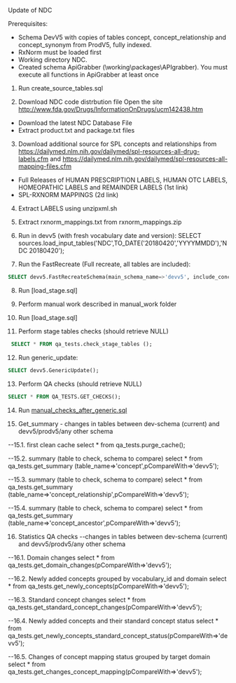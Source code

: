 Update of NDC

Prerequisites:
- Schema DevV5 with copies of tables concept, concept_relationship and concept_synonym from ProdV5, fully indexed. 
- RxNorm must be loaded first
- Working directory NDC.
- Created schema ApiGrabber (\working\packages\APIgrabber). You must execute all functions in ApiGrabber at least once

1. Run create_source_tables.sql

2. Download NDC code distrbution file
Open the site http://www.fda.gov/Drugs/InformationOnDrugs/ucm142438.htm
- Download the latest NDC Database File
- Extract product.txt and package.txt files

3. Download additional source for SPL concepts and relationships from https://dailymed.nlm.nih.gov/dailymed/spl-resources-all-drug-labels.cfm and https://dailymed.nlm.nih.gov/dailymed/spl-resources-all-mapping-files.cfm
- Full Releases of HUMAN PRESCRIPTION LABELS, HUMAN OTC LABELS, HOMEOPATHIC LABELS and REMAINDER LABELS (1st link)
- SPL-RXNORM MAPPINGS (2d link)

4. Extract LABELS using unzipxml.sh

5. Extract rxnorm_mappings.txt from rxnorm_mappings.zip

6. Run in devv5 (with fresh vocabulary date and version): SELECT sources.load_input_tables('NDC',TO_DATE('20180420','YYYYMMDD'),'NDC 20180420');

7. Run the FastRecreate (Full recreate, all tables are included):
```sql
SELECT devv5.FastRecreateSchema(main_schema_name=>'devv5', include_concept_ancestor=>true, include_deprecated_rels=>true, include_synonyms=>true);
```

8. Run [load_stage.sql]

9. Perform manual work described in manual_work folder

10. Run [load_stage.sql]

11. Perform stage tables checks (should retrieve NULL)
```sql
 SELECT * FROM qa_tests.check_stage_tables ();
```

12. Run generic_update:
```sql
SELECT devv5.GenericUpdate();
```

13. Perform QA checks (should retrieve NULL)
```sql
SELECT * FROM QA_TESTS.GET_CHECKS();
```

14. Run [manual_checks_after_generic.sql](https://github.com/OHDSI/Vocabulary-v5.0/blob/master/working/manual_checks_after_generic.sql)

15. Get_summary - changes in tables between dev-schema (current) and devv5/prodv5/any other schema

--15.1. first clean cache
select * from qa_tests.purge_cache();

--15.2. summary (table to check, schema to compare)
select * from qa_tests.get_summary (table_name=>'concept',pCompareWith=>'devv5');

--15.3. summary (table to check, schema to compare)
select * from qa_tests.get_summary (table_name=>'concept_relationship',pCompareWith=>'devv5');

--15.4. summary (table to check, schema to compare)
select * from qa_tests.get_summary (table_name=>'concept_ancestor',pCompareWith=>'devv5');


16. Statistics QA checks
--changes in tables between dev-schema (current) and devv5/prodv5/any other schema

--16.1. Domain changes
select * from qa_tests.get_domain_changes(pCompareWith=>'devv5');

--16.2. Newly added concepts grouped by vocabulary_id and domain
select * from qa_tests.get_newly_concepts(pCompareWith=>'devv5');

--16.3. Standard concept changes
select * from qa_tests.get_standard_concept_changes(pCompareWith=>'devv5');

--16.4. Newly added concepts and their standard concept status
select * from qa_tests.get_newly_concepts_standard_concept_status(pCompareWith=>'devv5');

--16.5. Changes of concept mapping status grouped by target domain
select * from qa_tests.get_changes_concept_mapping(pCompareWith=>'devv5');